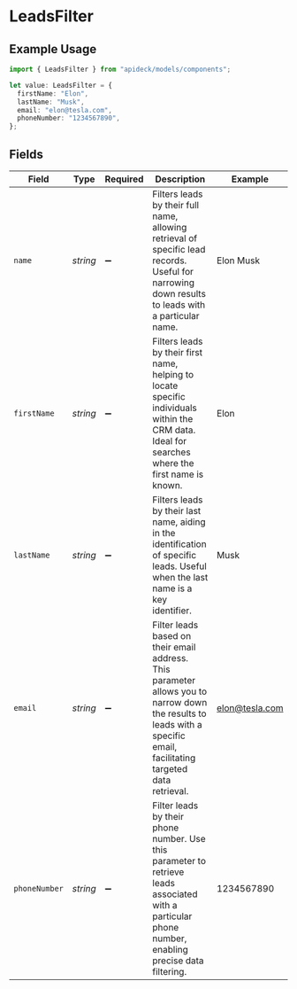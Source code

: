 # LeadsFilter

## Example Usage

```typescript
import { LeadsFilter } from "apideck/models/components";

let value: LeadsFilter = {
  firstName: "Elon",
  lastName: "Musk",
  email: "elon@tesla.com",
  phoneNumber: "1234567890",
};
```

## Fields

| Field                                                                                                                                                                 | Type                                                                                                                                                                  | Required                                                                                                                                                              | Description                                                                                                                                                           | Example                                                                                                                                                               |
| --------------------------------------------------------------------------------------------------------------------------------------------------------------------- | --------------------------------------------------------------------------------------------------------------------------------------------------------------------- | --------------------------------------------------------------------------------------------------------------------------------------------------------------------- | --------------------------------------------------------------------------------------------------------------------------------------------------------------------- | --------------------------------------------------------------------------------------------------------------------------------------------------------------------- |
| `name`                                                                                                                                                                | *string*                                                                                                                                                              | :heavy_minus_sign:                                                                                                                                                    | Filters leads by their full name, allowing retrieval of specific lead records. Useful for narrowing down results to leads with a particular name.                     | Elon Musk                                                                                                                                                             |
| `firstName`                                                                                                                                                           | *string*                                                                                                                                                              | :heavy_minus_sign:                                                                                                                                                    | Filters leads by their first name, helping to locate specific individuals within the CRM data. Ideal for searches where the first name is known.                      | Elon                                                                                                                                                                  |
| `lastName`                                                                                                                                                            | *string*                                                                                                                                                              | :heavy_minus_sign:                                                                                                                                                    | Filters leads by their last name, aiding in the identification of specific leads. Useful when the last name is a key identifier.                                      | Musk                                                                                                                                                                  |
| `email`                                                                                                                                                               | *string*                                                                                                                                                              | :heavy_minus_sign:                                                                                                                                                    | Filter leads based on their email address. This parameter allows you to narrow down the results to leads with a specific email, facilitating targeted data retrieval. | elon@tesla.com                                                                                                                                                        |
| `phoneNumber`                                                                                                                                                         | *string*                                                                                                                                                              | :heavy_minus_sign:                                                                                                                                                    | Filter leads by their phone number. Use this parameter to retrieve leads associated with a particular phone number, enabling precise data filtering.                  | 1234567890                                                                                                                                                            |